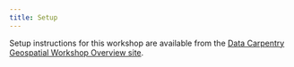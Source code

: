 ```yaml
---
title: Setup
---
```


Setup instructions for this workshop are available from the [Data Carpentry Geospatial Workshop Overview site](https://datacarpentry.org/geospatial-workshop/setup.html).


